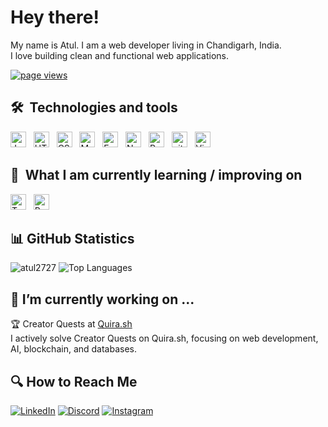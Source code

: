# Hey there!

My name is Atul. I am a web developer living in Chandigarh, India.<br>
I love building clean and functional web applications.


<p>
  <a href="https://github.com/atul2727">
    <img src="https://komarev.com/ghpvc/?username=atul2727" alt="page views">
  </a>
</p>


## 🛠  Technologies and tools

<a name="learning"></a>

[<img src="https://img.shields.io/badge/JavaScript-282C34?logo=javascript&logoColor=F7DF1E" alt="JavaScript logo" title="JavaScript" height="25" />][tech_tools_anchor]
&nbsp;
[<img src="https://img.shields.io/badge/HTML5-282C34?logo=html5&logoColor=E34F26" alt="HTML5 logo" title="HTML5" height="25" />][tech_tools_anchor]
&nbsp;
[<img src="https://img.shields.io/badge/CSS3-282C34?logo=css3&logoColor=1572B6" alt="CSS3 logo" title="CSS3" height="25" />][tech_tools_anchor]
&nbsp;
[<img src="https://img.shields.io/badge/MongoDB-282C34?logo=mongodb&logoColor=47A248" alt="MongoDB logo" title="MongoDB" height="25" />][tech_tools_anchor]
&nbsp;
[<img src="https://img.shields.io/badge/Express.js-282C34?logo=express&logoColor=white" alt="Express.js logo" title="Express.js" height="25" />][tech_tools_anchor]
&nbsp;
[<img src="https://img.shields.io/badge/Node.js-282C34?logo=node.js&logoColor=339933" alt="Node.js logo" title="Node.js" height="25" />][tech_tools_anchor]
&nbsp;
[<img src="https://img.shields.io/badge/Postman-282C34?logo=postman&logoColor=FF6C37" alt="Postman logo" title="Postman" height="25" />][tech_tools_anchor]
&nbsp;
[<img src="https://img.shields.io/badge/git-282C34?logo=git&logoColor=F05032" alt="git logo" title="git" height="25" />][tech_tools_anchor]
&nbsp;
[<img src="https://img.shields.io/badge/VS%20Code-282C34?logo=visual-studio-code&logoColor=007ACC" alt="Visual Studio Code logo" title="Visual Studio Code" height="25" />][tech_tools_anchor]
&nbsp;



## 📖  What I am currently learning / improving on

[<img src="https://img.shields.io/badge/TypeScript-282C34?logo=typescript&logoColor=3178C6" alt="TypeScript logo" title="TypeScript" height="25" />][tech_tools_anchor]
&nbsp;
[<img src="https://img.shields.io/badge/React Native-282C34?logo=react&logoColor=61DAFB" alt="React Native logo" title="React Native" height="25" />][tech_tools_anchor]
&nbsp;


## 📊 GitHub Statistics

<a> 
  <img src="https://github-readme-stats.vercel.app/api?username=atul2727&show_icons=true" alt="atul2727" />
</a>
<!-- <a name="learning2"></a> -->

<img src="https://github-readme-stats.vercel.app/api/top-langs/?username=atul2727&layout=compact&theme=radical" alt="Top Languages" />



## 🔭 I’m currently working on ...

🏆 Creator Quests at [Quira.sh](https://quira.sh/user/atul171623)<br>
I actively solve Creator Quests on Quira.sh, focusing on web development, AI, blockchain, and databases.


## 🔍 How to Reach Me

[![LinkedIn](https://img.shields.io/badge/LinkedIn-%230077B5.svg?style=for-the-badge&logo=linkedin&logoColor=white)](https://www.linkedin.com/in/atul-kumar-janghu-93227b210/)
[![Discord](https://img.shields.io/badge/Discord-%237289DA.svg?style=for-the-badge&logo=discord&logoColor=white)](https://discord.com/users/937702939181592646)
[![Instagram](https://img.shields.io/badge/Instagram-%23E4405F.svg?style=for-the-badge&logo=Instagram&logoColor=white)](https://instagram.com/atul_jaat_27)


[tech_tools_anchor]: #Namaste--
[learning_now_anchor]: #learning
[learning_next_anchor]: #learning2







<!--
**atul2727/atul2727** is a ✨ _special_ ✨ repository because its `README.md` (this file) appears on your GitHub profile.

Here are some ideas to get you started:

- 🔭 I’m currently working on ...
- 🌱 I’m currently learning ...
- 👯 I’m looking to collaborate on ...
- 🤔 I’m looking for help with ...
- 💬 Ask me about ...
- 📫 How to reach me: ...
- 😄 Pronouns: ...
- ⚡ Fun fact: ...
-->
